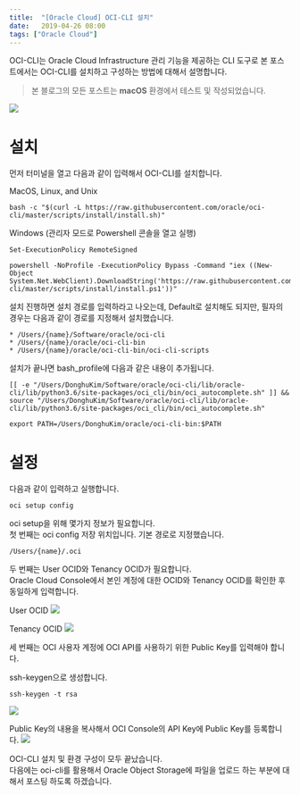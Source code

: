 ```yaml
---
title:  "[Oracle Cloud] OCI-CLI 설치"
date:   2019-04-26 08:00
tags: ["Oracle Cloud"]
---
```


OCI-CLI는 Oracle Cloud Infrastructure 관리 기능을 제공하는 CLI 도구로 본 포스트에서는 OCI-CLI를 설치하고 구성하는 방법에 대해서 설명합니다.  

> 본 블로그의 모든 포스트는 **macOS** 환경에서 테스트 및 작성되었습니다.  

![](http://lorempixel.com/400/200/)

# 설치
먼저 터미널을 열고 다음과 같이 입력해서 OCI-CLI를 설치합니다.

MacOS, Linux, and Unix
```
bash -c "$(curl -L https://raw.githubusercontent.com/oracle/oci-cli/master/scripts/install/install.sh)"
```

Windows (관리자 모드로 Powershell 콘솔을 열고 실행)
```
Set-ExecutionPolicy RemoteSigned

powershell -NoProfile -ExecutionPolicy Bypass -Command "iex ((New-Object System.Net.WebClient).DownloadString('https://raw.githubusercontent.com/oracle/oci-cli/master/scripts/install/install.ps1'))"
```

설치 진행하면 설치 경로를 입력하라고 나오는데, Default로 설치해도 되지만, 필자의 경우는 다음과 같이 경로를 지정해서 설치했습니다.
```
* /Users/{name}/Software/oracle/oci-cli
* /Users/{name}/oracle/oci-cli-bin
* /Users/{name}/oracle/oci-cli-bin/oci-cli-scripts
```

설치가 끝나면 bash_profile에 다음과 같은 내용이 추가됩니다.
```
[[ -e "/Users/DonghuKim/Software/oracle/oci-cli/lib/oracle-cli/lib/python3.6/site-packages/oci_cli/bin/oci_autocomplete.sh" ]] && source "/Users/DonghuKim/Software/oracle/oci-cli/lib/oracle-cli/lib/python3.6/site-packages/oci_cli/bin/oci_autocomplete.sh"
 
export PATH=/Users/DonghuKim/oracle/oci-cli-bin:$PATH
```

# 설정
다음과 같이 입력하고 실행합니다.
```
oci setup config
```

oci setup을 위해 몇가지 정보가 필요합니다.  
첫 번째는 oci config 저장 위치입니다. 기본 경로로 지정했습니다.
```
/Users/{name}/.oci
```

두 번째는 User OCID와 Tenancy OCID가 필요합니다.  
Oracle Cloud Console에서 본인 계정에 대한 OCID와 Tenancy OCID를 확인한 후 동일하게 입력합니다.

User OCID
![](images/oci-user-ocid.png)

Tenancy OCID
![](images/oci-tenancy-ocid.png)

세 번째는 OCI 사용자 계정에 OCI API를 사용하기 위한 Public Key를 입력해야 합니다.

ssh-keygen으로 생성합니다.
```
ssh-keygen -t rsa
```
![](images/ssh-keygen2.png)

Public Key의 내용을 복사해서 OCI Console의 API Key에 Public Key를 등록합니다.
![](images/oci-add-public-key-for-api.png)

OCI-CLI 설치 및 환경 구성이 모두 끝났습니다.  
다음에는 oci-cli를 활용해서 Oracle Object Storage에 파일을 업로드 하는 부분에 대해서 포스팅 하도록 하겠습니다.